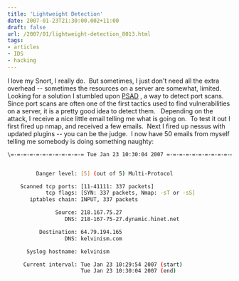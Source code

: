 ```yaml
---
title: 'Lightweight Detection'
date: 2007-01-23T21:30:00.002+11:00
draft: false
url: /2007/01/lightweight-detection_8013.html
tags: 
- articles
- IDS
- hacking
---
```


I love my Snort, I really do.  But sometimes, I just don't need all the extra overhead -- sometimes the resources on a server are somewhat, limited.  Looking for a solution I stumbled upon [PSAD](http://www.cipherdyne.com/psad/) , a way to detect port scans.  Since port scans are often one of the first tactics used to find vulnerabilities on a server, it is a pretty good idea to detect them.   Depending on the attack, I receive a nice little email telling me what is going on.  To test it out I first fired up nmap, and received a few emails.  Next I fired up nessus with updated plugins -- you can be the judge.  I now have 50 emails from myself telling me somebody is doing something naughty:  
```bash
\=-=-=-=-=-=-=-=-=-=-=-= Tue Jan 23 10:30:04 2007 =-=-=-=-=-=-=-=-=-=-=-=


         Danger level: [5] (out of 5) Multi-Protocol

    Scanned tcp ports: [11-41111: 337 packets]
            tcp flags: [SYN: 337 packets, Nmap: -sT or -sS]
       iptables chain: INPUT, 337 packets

               Source: 218.167.75.27
                  DNS: 218-167-75-27.dynamic.hinet.net

          Destination: 64.79.194.165
                  DNS: kelvinism.com

      Syslog hostname: kelvinism

     Current interval: Tue Jan 23 10:29:54 2007 (start)
                       Tue Jan 23 10:30:04 2007 (end)
```